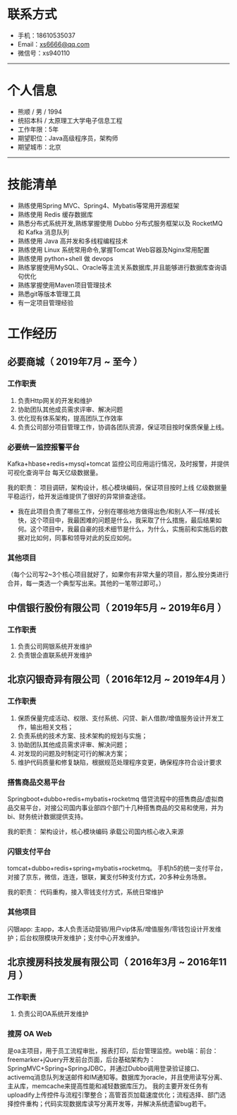 # 联系方式

- 手机：18610535037
- Email：xs6666@qq.com
- 微信号：xs940110

---

# 个人信息

 - 熊顺 / 男 / 1994 
 - 统招本科 / 太原理工大学电子信息工程
 - 工作年限：5年
 - 期望职位：Java高级程序员，架构师
 - 期望城市：北京

---

# 技能清单

* 熟练使用Spring MVC、Spring4、Mybatis等常用开源框架
* 熟练使用 Redis 缓存数据库
* 熟悉分布式系统开发,熟练掌握使用 Dubbo 分布式服务框架以及 RocketMQ 和 Kafka 消息队列
* 熟练使用 Java 高并发和多线程编程技术
* 熟练使用 Linux 系统常用命令,掌握Tomcat Web容器及Nginx常用配置
* 熟练使用 python+shell 做 devops
* 熟练掌握使用MySQL、Oracle等主流关系数据库,并且能够进行数据库查询语句优化
* 熟练掌握使用Maven项目管理技术
* 熟悉git等版本管理工具
* 有一定项目管理经验

# 工作经历

## 必要商城（ 2019年7月 ~ 至今 ）

### 工作职责

1. 负责Http网关的开发和维护
2. 协助团队其他成员需求评审、解决问题
3. 优化现有体系架构，提高团队工作效率
4. 负责公司部分项目管理工作，协调各团队资源，保证项目按时保质保量上线。

### 必要统一监控报警平台

Kafka+hbase+redis+mysql+tomcat
监控公司应用运行情况，及时报警，并提供可视化查询平台
每天亿级数据量。

我的职责： 
项目调研，架构设计，核心模块编码，保证项目按时上线
亿级数据量平稳运行，给开发运维提供了很好的异常排查途径。

* 我在此项目负责了哪些工作，分别在哪些地方做得出色/和别人不一样/成长快，这个项目中，我最困难的问题是什么，我采取了什么措施，最后结果如何。这个项目中，我最自豪的技术细节是什么，为什么，实施前和实施后的数据对比如何，同事和领导对此的反应如何。

### 其他项目

（每个公司写2~3个核心项目就好了，如果你有非常大量的项目，那么按分类进行合并，每一类选一个典型写出来。其他的一笔带过即可。）

## 中信银行股份有限公司（ 2019年5月 ~ 2019年6月 ）

### 工作职责

1. 负责公司网银系统开发维护
2. 负责银企直联系统开发维护

## 北京闪银奇异有限公司（ 2016年12月 ~ 2019年4月 ）

### 工作职责

1. 保质保量完成活动、权限、支付系统、闪贷、新人借款/增值服务设计开发工作，输出相关文档； 
2. 负责系统的技术方案、技术架构的规划与实施；
3. 协助团队其他成员需求评审、解决问题；
4. 对发现的问题及时制定可行的解决方案；
5. 维护代码质量和修复缺陷，根据规范处理程序变更，确保程序符合设计要求

### 搭售商品交易平台

Springboot+dubbo+redis+mybatis+rocketmq
借贷流程中的搭售商品/虚拟商品交易平台，对接公司国内事业部四个部门十几种搭售商品的交易和使用，并为bi、财务统计数据提供支持。

我的职责： 
架构设计，核心模块编码
承载公司国内核心收入来源

### 闪银支付平台

tomcat+dubbo+redis+spring+mybatis+rocketmq。
手机h5的统一支付平台，对接了京东，微信，连连，银联，翼支付5种支付方式，20多种业务场景。

我的职责： 
代码重构，接入零钱支付方式，系统日常维护

### 其他项目

闪银app: 主app，本人负责活动营销/用户vip体系/增值服务/零钱包设计开发维护；后台权限模块开发维护；支付中心开发维护。

## 北京搜房科技发展有限公司（ 2016年3月 ~ 2016年11月 ）

### 工作职责

1. 负责公司OA系统开发维护

### 搜房 OA Web

是oa主项目，用于员工流程审批，报表打印，后台管理监控。web端：前台：freemarker+jQuery开发前台页面，后台基础架构为：SpringMVC+Spring+SpringJDBC，并通过Dubbo调用登录验证接口、activemq消息队列发送邮件和IM通知等。数据库为oracle，并且使用读写分离、主从库，memcache来提高性能和减轻数据库压力。
我的主要开发任务有uploadify上传控件与流程引擎整合；高管首页加载速度优化；流程选择、部门选择控件重构；代码实现数据库读写分离开发等，并解决系统遗留bug若干。

